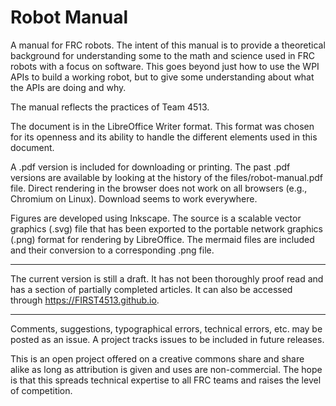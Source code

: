 # Robot Manual
A manual for FRC robots. The intent of this manual is to provide a theoretical background for understanding some to the math and science used in FRC robots with a focus on software. This goes beyond just how to use the WPI APIs to build a working robot, but to give some understanding about what the APIs are doing and why.

The manual reflects the practices of Team 4513.

The document is in the LibreOffice Writer format. This format was chosen for its openness and its ability to handle the different elements used in this document.

A .pdf version is included for downloading or printing. The past .pdf versions are available by looking at the history of the files/robot-manual.pdf file. Direct rendering in the browser does not work on all browsers (e.g., Chromium on Linux). Download seems to work everywhere.

Figures are developed using Inkscape. The source is a scalable vector graphics (.svg) file that has been exported to the portable network graphics (.png) format for rendering by LibreOffice. The mermaid files are included and their conversion to a corresponding .png file.

---

The current version is still a draft. It has not been thoroughly proof read and has a section of partially completed articles.  It can also be accessed through https://FIRST4513.github.io.

---

Comments, suggestions, typographical errors, technical errors, etc. may be posted as an issue.  A project tracks issues to be included in future releases.

This is an open project offered on a creative commons share and share alike as long as attribution is given and uses are non-commercial. The hope is that this spreads technical expertise to all FRC teams and raises the level of competition.
